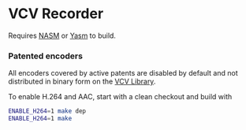 # VCV Recorder

Requires [NASM](https://www.nasm.us/index.php) or [Yasm](https://yasm.tortall.net/) to build.

### Patented encoders

All encoders covered by active patents are disabled by default and not distributed in binary form on the [VCV Library](https://library.vcvrack.com/VCV-Recorder).

To enable H.264 and AAC, start with a clean checkout and build with
```bash
ENABLE_H264=1 make dep
ENABLE_H264=1 make
```
